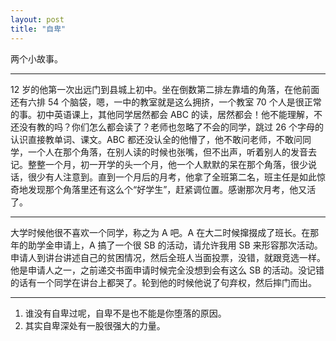```yaml
---
layout: post
title: "自卑"
---
```


两个小故事。

------

12 岁的他第一次出远门到县城上初中。坐在倒数第二排左靠墙的角落，在他前面还有六排 54 个脑袋，嗯，一中的教室就是这么拥挤，一个教室 70 个人是很正常的事。初中英语课上，其他同学居然都会 ABC 的读，居然都会！他不能理解，不还没有教的吗？你们怎么都会读了？老师也忽略了不会的同学，跳过 26 个字母的认识直接教单词、课文。ABC 都还没认全的他懵了，他不敢问老师，不敢问同学，一个人在那个角落，在别人读的时候也张嘴，但不出声，听着别人的发音去记。整整一个月，初一开学的头一个月，他一个人默默的呆在那个角落，很少说话，很少有人注意到。直到一个月后的月考，他拿了全班第二名，班主任是如此惊奇地发现那个角落里还有这么个“好学生”，赶紧调位置。感谢那次月考，他又活了。

------

大学时候他很不喜欢一个同学，称之为 A 吧。A 在大二时候撺掇成了班长。在那年的助学金申请上，A 搞了一个很 SB 的活动，请允许我用 SB 来形容那次活动。申请人到讲台讲述自己的贫困情况，然后全班人当面投票，没错，就跟竞选一样。他是申请人之一，之前递交书面申请时候完全没想到会有这么 SB 的活动。没记错的话有一个同学在讲台上都哭了。轮到他的时候他说了句弃权，然后摔门而出。

-----

1. 谁没有自卑过呢，自卑不是也不能是你堕落的原因。
2. 其实自卑深处有一股很强大的力量。


